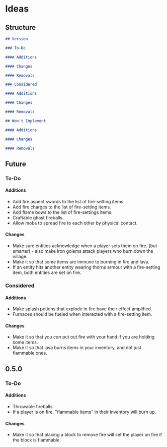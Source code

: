 # Ideas

## Structure

```markdown
## Version

### To-Do

#### Additions

#### Changes

#### Removals

### Considered

#### Additions

#### Changes

#### Removals

## Won't Implement

#### Additions

#### Changes

#### Removals
```

## Future

### To-Do

#### Additions

- Add fire aspect swords to the list of fire-setting items.
- Add fire charges to the list of fire-setting items.
- Add flame bows to the list of fire-settings items.
- Craftable ghast fireballs.
- Allow mobs to spread fire to each other by physical contact.

#### Changes

- Make sure entities acknowledge when a player sets them on fire. (but smarter) - also make iron golems attack players who burn down the village.
- Make it so that some items are immune to burning in fire and lava.
- If an entity hits another entity wearing thorns armour with a fire-setting item, both entities are set on fire.

### Considered

#### Additions

- Make splash potions that explode in fire have their effect amplified.
- Furnaces should be fueled when interacted with a fire-setting item.

#### Changes

- Make it so that you *can* put out fire with your hand if you are holding some items.
- Make it so that lava burns items in your inventory, and not just flammable ones.

## 0.5.0

### To-Do

#### Additions

- Throwable fireballs.
- If a player is on fire, "flammable items" in their inventory will burn up.

#### Changes

- Make it so that placing a block to remove fire will set the player on fire if the block is flammable.
